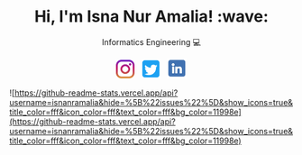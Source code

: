 <h1 align="center"> Hi, I'm Isna Nur Amalia! :wave:</h1>
<p align="center">Informatics Engineering 💻 </p>
<p align="center">
  <a href="https://www.instagram.com/isnanramalia"><img height="33" src="https://github.com/HansenGianto/HansenGianto/blob/main/img/instagram.svg?raw=true"></a>&nbsp;&nbsp;
   <a href="https://twitter.com/isnanramalia"><img height="34" src="https://github.com/isnanramalia/isnanramalia/blob/main/twt.png"></a>&nbsp;&nbsp;
   <a href="https://linkin.com/isnanramalia"><img height="36" src="https://github.com/isnanramalia/isnanramalia/blob/main/linkin.png"></a>
</p>
 

![https://github-readme-stats.vercel.app/api?username=isnanramalia&hide=%5B%22issues%22%5D&show_icons=true&title_color=fff&icon_color=fff&text_color=fff&bg_color=11998e](https://github-readme-stats.vercel.app/api?username=isnanramalia&hide=%5B%22issues%22%5D&show_icons=true&title_color=fff&icon_color=fff&text_color=fff&bg_color=11998e)

